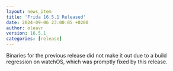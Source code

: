 ```yaml
---
layout: news_item
title: 'Frida 16.5.1 Released'
date: 2024-09-06 23:00:05 +0200
author: oleavr
version: 16.5.1
categories: [release]
---
```


Binaries for the previous release did not make it out due to a build regression
on watchOS, which was promptly fixed by this release.
